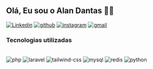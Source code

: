 

## Olá, Eu sou o Alan Dantas ✌🏽

[![Linkedin](https://img.shields.io/badge/LinkedIn-0077B5?style=for-the-badge&logo=linkedin&logoColor=white)](https://github.com/alandantas) 
[![github](https://img.shields.io/badge/GitHub-100000?style=for-the-badge&logo=github&logoColor=white)](https://github.com/alandantas) 
[![instagram](https://img.shields.io/badge/Instagram-E4405F?style=for-the-badge&logo=instagram&logoColor=white)](https://github.com/alandantas) [![gmail](https://img.shields.io/badge/Gmail-D14836?style=for-the-badge&logo=gmail&logoColor=white)](https://github.com/alandantas) 


### Tecnologias utilizadas

<div style="display: inline_block"></br>
    <img align="center" alt="php" src="https://img.shields.io/badge/PHP-777BB4?style=for-the-badge&logo=php&logoColor=white"></>
    <img align="center" alt="laravel" src="https://img.shields.io/badge/Laravel-FF2D20?style=for-the-badge&logo=laravel&logoColor=white"></>
    <img align="center" alt="tailwind-css" src="https://img.shields.io/badge/Tailwind_CSS-38B2AC?style=for-the-badge&logo=tailwind-css&logoColor=white"></>
    <img align="center" alt="mysql" src="https://img.shields.io/badge/MySQL-005C84?style=for-the-badge&logo=mysql&logoColor=white"></>
    <img align="center" alt="redis" src="https://img.shields.io/badge/redis-%23DD0031.svg?&style=for-the-badge&logo=redis&logoColor=white"></>
    <img align="center" alt="python" src="https://img.shields.io/badge/Python-14354C?style=for-the-badge&logo=python&logoColor=white"></>
</div>

